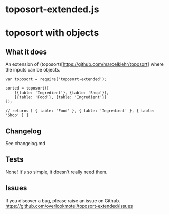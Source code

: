 # toposort-extended.js

# toposort with objects

## What it does

An extension of (toposort)[https://github.com/marcelklehr/toposort] where the inputs can be objects.

	var toposort = require('toposort-extended');
	
	sorted = toposort([
		[{table: 'Ingredient'}, {table: 'Shop'}],
		[{table: 'Food'}, {table: 'Ingredient'}]
	]);
	
	// returns [ { table: 'Food' }, { table: 'Ingredient' }, { table: 'Shop' } ]

## Changelog

See changelog.md

## Tests

None! It's so simple, it doesn't really need them.

## Issues

If you discover a bug, please raise an issue on Github. https://github.com/overlookmotel/toposort-extended/issues
